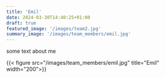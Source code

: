 ```yaml
---
title: 'Emil'
date: 2024-03-30T14:40:25+01:00
draft: true
featured_image: '/images/team2.jpg'
summary_image: '/images/team_members/emil.jpg'
---
```


some text about me

 {{< figure src="/images/team_members/emil.jpg" title="Emil" width="200">}} 
